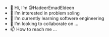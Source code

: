 - 👋 Hi, I’m @HadeerEmadEldeen
- 👀 I’m interested in problem soling
- 🌱 I’m currently learning softwere engineering
- 💞️ I’m looking to collaborate on ...
- 📫 How to reach me ...

<!---
HadeerEmadEldeen/HadeerEmadEldeen is a ✨ special ✨ repository because its `README.md` (this file) appears on your GitHub profile.
You can click the Preview link to take a look at your changes.
--->
